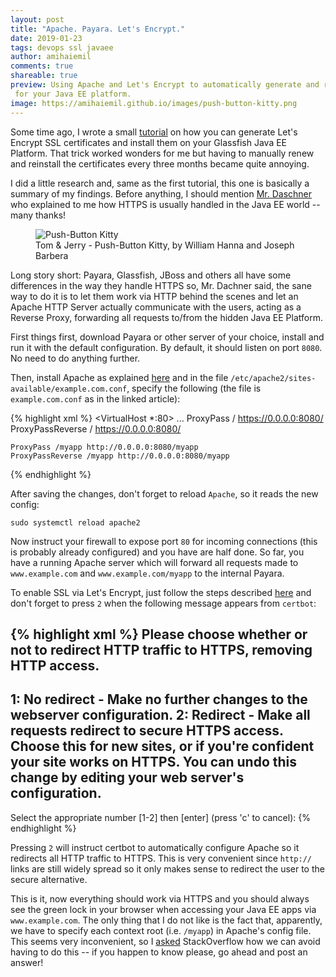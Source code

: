 ```yaml
---
layout: post
title: "Apache. Payara. Let's Encrypt."
date: 2019-01-23
tags: devops ssl javaee
author: amihaiemil
comments: true
shareable: true
preview: Using Apache and Let's Encrypt to automatically generate and renew SSL certificates
 for your Java EE platform.
image: https://amihaiemil.github.io/images/push-button-kitty.png
---
```


Some time ago, I wrote a small [tutorial](https://www.amihaiemil.com/2017/10/03/letsencrypt-glassfish-ec2.html) on how you can generate Let's Encrypt SSL certificates and install them on your Glassfish Java EE Platform. That trick worked wonders for me but having to manually renew and reinstall the certificates every three months became quite annoying.

I did a little research and, same as the first tutorial, this one is basically a summary of my findings. Before anything, I should mention [Mr. Daschner](https://twitter.com/DaschnerS) who explained to me how HTTPS is usually handled in the Java EE world -- many thanks!

<figure class="articleimg">
 <img src="{{page.image}}" alt="Push-Button Kitty">
 <figcaption>
 Tom & Jerry - Push-Button Kitty, by  William Hanna and Joseph Barbera
 </figcaption>
</figure>

Long story short: Payara, Glassfish, JBoss and others all have some differences in the way they handle HTTPS so, Mr. Dachner said, the sane way to do it is to let them work via HTTP behind the scenes and let an Apache HTTP Server actually communicate with the users, acting as a Reverse Proxy, forwarding all requests to/from the hidden Java EE Platform.

First things first, download Payara or other server of your choice, install and run it with the default configuration. By default, it should listen on port ``8080``. No need to do anything further.

Then, install Apache as explained [here](https://www.digitalocean.com/community/tutorials/how-to-install-the-apache-web-server-on-ubuntu-18-04-quickstart) and in the file ``/etc/apache2/sites-available/example.com.conf``, specify the following (the file is ``example.com.conf`` as in the linked article):

{% highlight xml %}
<VirtualHost *:80>
    ...
    ProxyPass / https://0.0.0.0:8080/
    ProxyPassReverse / https://0.0.0.0:8080/

    ProxyPass /myapp http://0.0.0.0:8080/myapp
    ProxyPassReverse /myapp http://0.0.0.0:8080/myapp
</VirtualHost>
{% endhighlight %}

After saving the changes, don't forget to reload ``Apache``, so it reads the new config:

``sudo systemctl reload apache2``

Now instruct your firewall to expose port ``80`` for incoming connections (this is probably already configured) and you have are half done. So far, you have a running Apache server which will forward all requests made to ``www.example.com`` and ``www.example.com/myapp`` to the internal Payara.

To enable SSL via Let's Encrypt, just follow the steps described [here](https://www.digitalocean.com/community/tutorials/how-to-secure-apache-with-let-s-encrypt-on-ubuntu-18-04) and don't forget to press ``2`` when the following message appears from ``certbot``:

{% highlight xml %}
Please choose whether or not to redirect HTTP traffic to HTTPS, removing HTTP access.
-------------------------------------------------------------------------------
1: No redirect - Make no further changes to the webserver configuration.
2: Redirect - Make all requests redirect to secure HTTPS access. Choose this for
new sites, or if you're confident your site works on HTTPS. You can undo this
change by editing your web server's configuration.
-------------------------------------------------------------------------------
Select the appropriate number [1-2] then [enter] (press 'c' to cancel):
{% endhighlight %}

Pressing ``2`` will instruct certbot to automatically configure Apache so it redirects all HTTP traffic to HTTPS. This is very convenient since ``http://`` links are still widely spread so it only makes sense to redirect the user to the secure alternative.

This is it, now everything should work via HTTPS and you should always see the green lock in your browser when accessing your Java EE apps via ``www.example.com``. The only thing that I do not like is the fact that, apparently, we have to specify each context root (i.e. ``/myapp``) in Apache's config file. This seems very inconvenient, so I [asked](https://stackoverflow.com/questions/54315377/apache-payara-reverse-proxy) StackOverflow how we can avoid having to do this -- if you happen to know please, go ahead and post an answer!
